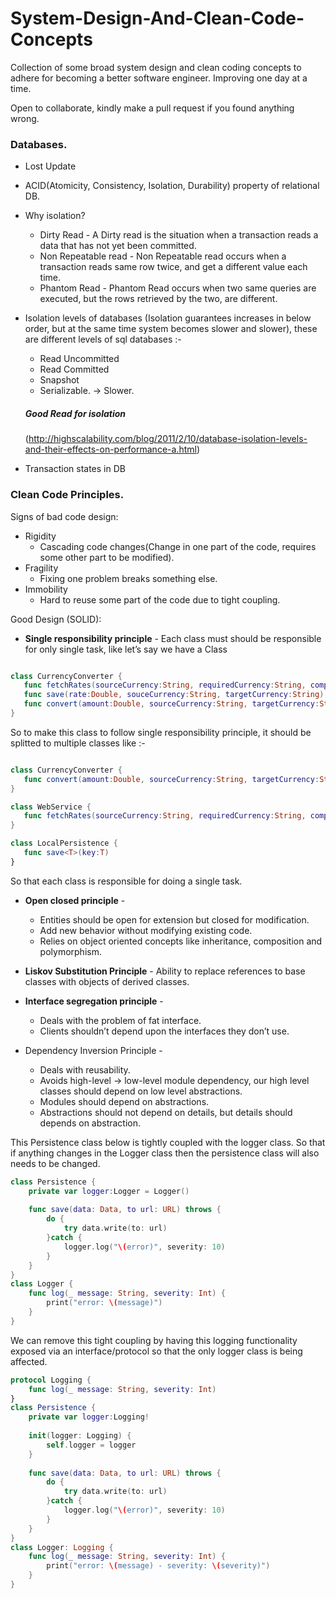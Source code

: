# System-Design-And-Clean-Code-Concepts
Collection of some broad system design and clean coding concepts to adhere for becoming a better software engineer.
Improving one day at a time.

Open to collaborate, kindly make a pull request if you found anything wrong.

### Databases.

* Lost Update
* ACID(Atomicity, Consistency, Isolation, Durability) property of relational DB.
* Why isolation?
    * Dirty Read - A Dirty read is the situation when a transaction reads a data that has not yet been committed. 
    * Non Repeatable read - Non Repeatable read occurs when a transaction reads same row twice, and get a different value each time.
    * Phantom Read - Phantom Read occurs when two same queries are executed, but the rows retrieved by the two, are different.
* Isolation levels of databases (Isolation guarantees increases in below order, but at the same time system becomes slower and slower), these are different levels of sql databases :-
    * Read Uncommitted 
    * Read Committed 
    * Snapshot
    * Serializable. -> Slower.
    
    ##### Good Read for isolation
    (http://highscalability.com/blog/2011/2/10/database-isolation-levels-and-their-effects-on-performance-a.html)

* Transaction states in DB

### Clean Code Principles.

Signs of bad code design:
* Rigidity
    * Cascading code changes(Change in one part of the code, requires some other part to be modified).
* Fragility
    * Fixing one problem breaks something else.
* Immobility
    * Hard to reuse some part of the code due to tight coupling.
    
Good Design (SOLID):
* **Single responsibility principle** - Each class must should be responsible for only single task, like let’s say we have a Class

```swift

class CurrencyConverter { 
   func fetchRates(sourceCurrency:String, requiredCurrency:String, completionBlock:@escaping (Double, Error?)->Void) {}
   func save(rate:Double, souceCurrency:String, targetCurrency:String) throws {}
   func convert(amount:Double, sourceCurrency:String, targetCurrency:String) -> Double {}
}

``` 

So to make this class to follow single responsibility principle, it should be splitted  to multiple classes like :-

```swift

class CurrencyConverter { 
   func convert(amount:Double, sourceCurrency:String, targetCurrency:String) -> Double {}
}

class WebService { 
   func fetchRates(sourceCurrency:String, requiredCurrency:String, completionBlock:@escaping (Double, Error?)->Void) {}
} 

class LocalPersistence { 
   func save<T>(key:T) 
}

```

So that each class is responsible for doing a single task.
   
* **Open closed principle** - 
  * Entities should be open for extension but closed for modification.
  * Add new behavior without modifying existing code.
  * Relies on object oriented concepts like inheritance, composition and polymorphism.
  
* **Liskov Substitution Principle** - Ability to replace references to base classes with objects of derived classes.
* **Interface segregation principle**  - 
  * Deals with the problem of fat interface.
  * Clients shouldn’t depend upon the interfaces they don’t use.
  
* Dependency Inversion Principle - 
  * Deals with reusability.
  * Avoids high-level -> low-level module dependency,  our high level classes should depend on low level abstractions.
  * Modules should depend on abstractions.
  * Abstractions should not depend on details, but details should depends on abstraction.
  
This Persistence class below is tightly coupled with the logger class. So that if anything changes in the Logger class then the persistence class will also needs to be changed.

```swift
class Persistence {
    private var logger:Logger = Logger()
    
    func save(data: Data, to url: URL) throws {
        do {
            try data.write(to: url)
        }catch {
            logger.log("\(error)", severity: 10)
        }
    }
}
class Logger {
    func log(_ message: String, severity: Int) {
        print("error: \(message)")
    }
}
```

We can remove this tight coupling by having this logging functionality exposed via an interface/protocol so that the only logger class is being affected.

```swift
protocol Logging {
    func log(_ message: String, severity: Int)
}
class Persistence {
    private var logger:Logging!
    
    init(logger: Logging) {
        self.logger = logger
    }
    
    func save(data: Data, to url: URL) throws {
        do {
            try data.write(to: url)
        }catch {
            logger.log("\(error)", severity: 10)
        }
    }
}
class Logger: Logging {
    func log(_ message: String, severity: Int) {
        print("error: \(message) - severity: \(severity)")
    }
}
```



